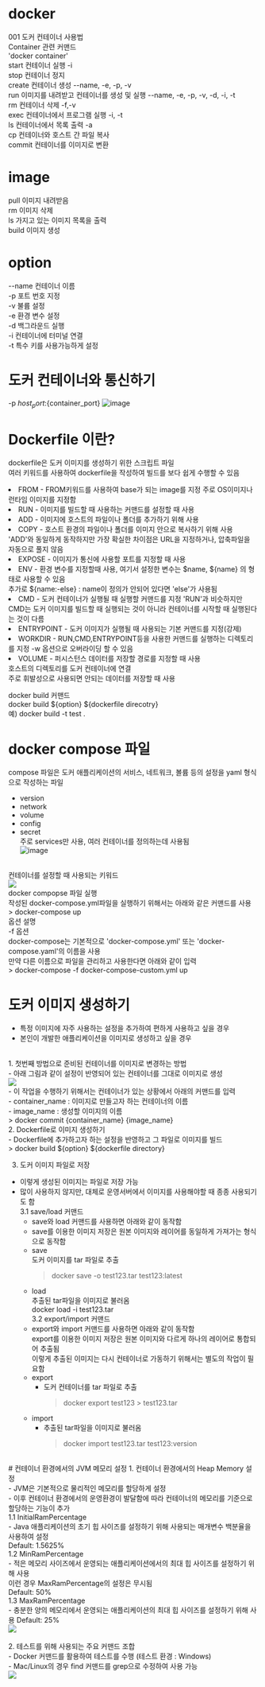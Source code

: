 # docker
001 도커 컨테이너 사용법<br>
Container 관련 커맨드<br>
'docker container'<br>
start  컨테이너 실행   -i<br>
stop   컨테이너 정지<br>
create 컨테이너 생성   --name, -e, -p, -v<br>
run    이미지를 내려받고 컨테이너를 생성 및 실행    --name, -e, -p, -v, -d, -i, -t<br>
rm     컨테이너 삭제  -f,-v<br>
exec   컨테이너에서 프로그램 실행   -i, -t<br>
ls     컨테이너에서 목록 출력    -a<br>
cp     컨테이너와 호스트 간 파일 복사<br>
commit 컨테이너를 이미지로 변환<br>
# image
pull 이미지 내려받음<br>
rm 이미지 삭제<br>
ls 가지고 있는 이미지 목록을 출력<br>
build 이미지 생성<br>
# option
--name  컨테이너 이름<br>
-p 포트 번호 지정<br>
-v 불륨 설정<br>
-e 환경 변수 설정<br>
-d 백그라운드 실행<br>
-i 컨테이너에 터미널 연결<br>
-t 특수 키를 사용가능하게 설정<br>

# 도커 컨테이너와 통신하기
-p ${host_port}:${container_port}
![image](https://github.com/TeackjinLee/docker/assets/85720454/3c8bcec5-ffec-44c2-a96c-ac7a2dd92e2a)

# Dockerfile 이란?
dockerfile은 도커 이미지를 생성하기 위한 스크립트 파일<br>
여러 키워드를 사용하여 dockerfile을 작성하여 빌드를 보다 쉽게 수행할 수 있음<br>

<li>FROM   - FROM키워드를 사용하여 base가 되는 image를 지정 주로 OS이미지나 런타임 이미지를 지정함</li>
<li>RUN    - 이미지를 빌드할 때 사용하는 커맨드를 설정할 때 사용</li>
<li>ADD    - 이미지에 호스트의 파일이나 폴더를 추가하기 위해 사용</li>
<li>COPY   - 호스트 환경의 파일이나 폴더를 이미지 안으로 복사하기 위해 사용 'ADD'와 동일하게 동작하지만 가장 확실한 차이점은 URL을 지정하거나, 압축파일을 자동으로 풀지 않음</li>
<li>EXPOSE - 이미지가 통신에 사용할 포트를 지정할 때 사용</li>
<li>ENV    - 환경 변수를 지정할때 사용, 여기서 설정한 변수는 $name, ${name} 의 형태로 사용할 수 있음<br>
              추가로 ${name:-else} : name이 정의가 안되어 있다면 'else'가 사용됨</li>
<li>CMD    - 도커 컨테이너가 실행될 때 실행할 커맨드를 지정 'RUN'과 비슷하지만 CMD는 도커 이미지를 빌드할 때 실행되는 것이 아니라 컨테이너를 시작할 때 실행된다는 것이 다름</li>
<li>ENTRYPOINT - 도커 이미지가 실행될 때 사용되는 기본 커맨드를 지정(강제)</li>
<li>WORKDIR - RUN,CMD,ENTRYPOINT등을 사용한 커맨드를 실행하는 디렉토리를 지정 -w 옵션으로 오버라이딩 할 수 있음</li>
<li>VOLUME  - 퍼시스턴스 데이터를 저장할 경로를 지정할 때 사용<br>
              호스트의 디렉토리를 도커 컨테이너에 연결<br>
              주로 휘발성으로 사용되면 안되는 데이터를 저장할 때 사용</li>

docker build 커맨드<br>
docker build ${option} ${dockerfile direcotry}<br>
예) docker build -t test .<br>

# docker compose 파일
compose 파일은 도커 애플리케이션의 서비스, 네트워크, 볼륨 등의 설정을 yaml 형식으로 작성하는 파일<br>
- version<br>
- network<br>
- volume<br>
- config<br>
- secret<br>
주로  services만 사용, 여러 컨테이너를 정의하는데 사용됨<br>
![image](https://github.com/TeackjinLee/docker/assets/85720454/3d0bf068-57d7-4292-a2e1-d97645b94f4d)
<br>
컨테이너를 설정할 때 사용되는 키워드<br>
<img src="https://github.com/TeackjinLee/docker/assets/85720454/4ac14bd3-99f5-4074-ac3d-86c8da8116d6"/>
<br>
docker compopse 파일 실행<br>
작성된 docker-compose.yml파일을 실행하기 위해서는 아래와 같은 커맨드를 사용<br>
> docker-compose up<br>
옵션 설명<br>
-f 옵션<br>
docker-compose는 기본적으로 'docker-compose.yml' 또는 'docker-compose.yaml'의 이름을 사용<br>
만약 다른 이름으로 파일을 관리하고 사용한다면 아래와 같이 입력<br>
> docker-compose -f docker-compose-custom.yml up<br>

# 도커 이미지 생성하기
- 특정 이미지에 자주 사용하는 설정을 추가하여 편하게 사용하고 싶을 경우<br>
- 본인이 개발한 애플리케이션을 이미지로 생성하고 싶을 경우<br>
<br>
1. 첫번째 방법으로 준비된 컨테이너를 이미지로 변경하는 방법<br>
  - 아래 그림과 같이 설정이 반영되어 있는 컨테이너를 그대로 이미지로 생성<br>
<img src="https://github.com/TeackjinLee/docker/assets/85720454/1d29d062-cc7b-479b-ab48-670b36d62480"><br>
  - 이 작업을 수행하기 위해서는 컨테이너가 있는 상황에서 아래의 커맨드를 입력<br>
  - container_name : 이미지로 만들고자 하는 컨테이너의 이름<br>
  - image_name : 생성할 이미지의 이름<br>
  > docker commit {container_name} {image_name}<br>
2. Dockerfile로 이미지 생성하기<br>
  - Dockerfile에 추가하고자 하는 설정을 반영하고 그 파일로 이미지를 빌드<br>
> docker build ${option} ${dockerfile directory}<br>

3. 도커 이미지 파일로 저장
  - 이렇게 생성된 이미지는 파일로 저장 가능<br>
  - 많이 사용하지 않지만, 대체로 운영서버에서 이미지를 사용해야할 때 종종 사용되기도 함<br>
  3.1 save/load 커맨드<br>
    - save와 load 커맨드를 사용하면 아래와 같이 동작함<br>
    - save를 이용한 이미지 저장은 원본 이미지와 레이어를 동일하게 가져가는 형식으로 동작함<br>
    - save<br>
      도커 이미지를 tar 파일로 추출<br>
      > docker save -o test123.tar test123:latest<br>
    - load<br>
      추출된 tar파일을 이미지로 불러옴<br>
      docker load -i test123.tar<br>
  3.2 export/import 커맨드<br>
    - export와 import 커맨드를 사용하면 아래와 같이 동작함<br>
      export를 이용한 이미지 저장은 원본 이미지와 다르게 하나의 레이어로 통합되어 추출됨<br>
      이렇게 추출된 이미지는 다시 컨테이너로 가동하기 위해서는 별도의 작업이 필요함<br>
    - export<br>
      - 도커 컨테이너를 tar 파일로 추출<br>
        > docker export test123 > test123.tar<br>
    - import<br>
      - 추출된 tar파일을 이미지로 불러옴<br>
        > docker import test123.tar test123:version<br>
<br>
# 컨테이너 환경에서의 JVM 메모리 설정
1. 컨테이너 환경에서의 Heap Memory 설정<br>
  - JVM은 기본적으로 물리적인 메모리를 할당하게 설정<br>
  - 이후 컨테이너 환경에서의 운영환경이 발달함에 따라 컨테이너의 메모리를 기준으로 할당하는 기능이 추가<br>
  1.1 InitialRamPercentage<br>
    - Java 애플리케이션의 초기 힙 사이즈를 설정하기 위해 사용되는 매개변수 백분율을 사용하여 설정<br>
      Default: 1.5625%<br>
  1.2 MinRamPercentage<br>
    - 적은 메모리 사이즈에서 운영되는 애플리케이션에서의 최대 힙 사이즈를 설정하기 위해 사용<br>
      이런 경우 MaxRamPercentage의 설정은 무시됨<br>
      Default: 50%<br>
  1.3 MaxRamPercentage<br>
    - 충분한 양의 메모리에서 운영되는 애플리케이션의 최대 힙 사이즈를 설정하기 위해 사용
      Default: 25%<br>
<img src="https://github.com/TeackjinLee/docker/assets/85720454/f2908eff-f2d5-4221-9c5c-dea009c4e936"/><br>
<br>
2. 테스트를 위해 사용되는 주요 커맨드 조합<br>
  - Docker 커맨드를 활용하여 테스트를 수행 (테스트 환경 : Windows)<br>
  - Mac/Linux의 경우 find 커맨드를 grep으로 수정하여 사용 가능<br>
<img src="https://github.com/TeackjinLee/docker/assets/85720454/dfe95e79-229c-4cc3-ab7c-ab57c4410938"/><br>






